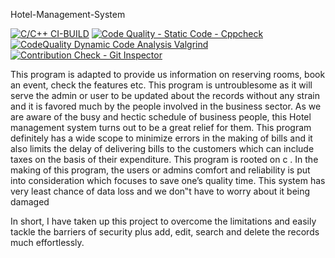Hotel-Management-System

[![C/C++ CI-BUILD](https://github.com/ushagurumurthy/C-miniproject/actions/workflows/cpp.yml/badge.svg?branch=master)](https://github.com/ushagurumurthy/C-miniproject/actions/workflows/cpp.yml) [![Code Quality - Static Code - Cppcheck](https://github.com/ushagurumurthy/C-miniproject/actions/workflows/cpp_check.yml/badge.svg?branch=master)](https://github.com/ushagurumurthy/C-miniproject/actions/workflows/cpp_check.yml)[![CodeQuality Dynamic Code Analysis Valgrind](https://github.com/ushagurumurthy/C-miniproject/actions/workflows/dynamic_code_quality.yml/badge.svg?branch=master)](https://github.com/ushagurumurthy/C-miniproject/actions/workflows/dynamic_code_quality.yml)[![Contribution Check - Git Inspector](https://github.com/ushagurumurthy/C-miniproject/actions/workflows/git_inspector.yml/badge.svg?branch=master)](https://github.com/ushagurumurthy/C-miniproject/actions/workflows/git_inspector.yml)


This program is adapted to provide us information on reserving rooms, book an event, check the features etc. This program is untroublesome as it will serve the admin or user to be updated about the records without any strain and it is favored much by the people involved in the business sector. As we are aware of the busy and hectic schedule of business people, this Hotel management system turns out to be a great relief for them. This program definitely has a wide scope to minimize errors in the making of bills and it also limits the delay of delivering bills to the customers which can include taxes on the basis of their expenditure. This program is rooted on c . In the making of this program, the users or admins comfort and reliability is put into consideration which focuses to save one’s quality time.  This system has very least chance of data loss and we don‟t have to worry about it being damaged

In short, I have taken up this project to overcome the limitations and easily tackle the barriers of security plus add, edit, search and delete the records much effortlessly.
